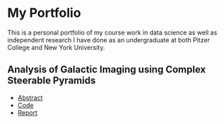# My Portfolio
This is a personal portfolio of my course work in data science as well as independent research I have done as an undergraduate at both Pitzer College and New York University.

## Analysis of Galactic Imaging using Complex Steerable Pyramids 
- [Abstract]()
- [Code]()
- [Report]()


